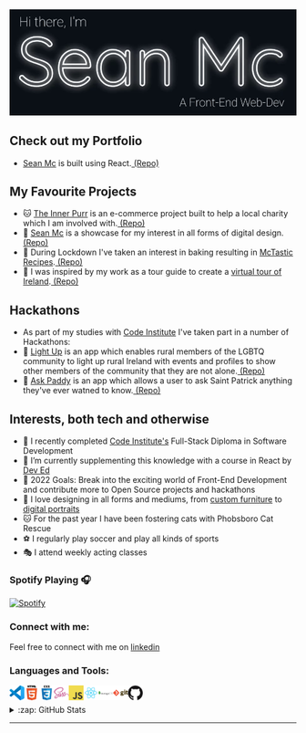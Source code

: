 <img src="https://github.com/Sean-Mc-Mahon/Sean-Mc-Mahon/blob/master/seanmc-webdev.gif" alt="sean mc">

## Check out my Portfolio

- [Sean Mc](https://sean-mc-mahon.github.io/Sean_McMahon-Portfolio/) is built using React.[ (Repo)](https://github.com/Sean-Mc-Mahon/Sean_McMahon-Portfolio)

## My Favourite Projects

- 🐱 [The Inner Purr](https://inner-purr.herokuapp.com/) is an e-commerce project built to help a local charity which I am involved with.[ (Repo)](https://github.com/Sean-Mc-Mahon/inner-purr)
- 🎨 [Sean Mc](https://sean-mc-mahon.github.io/ms2-seanmcmahon-digital-design/) is a showcase for my interest in all forms of digital design.[ (Repo)](https://github.com/Sean-Mc-Mahon/McTasticRecipes)
- 🍰 During Lockdown I've taken an interest in baking resulting in [McTastic Recipes](https://mctastic-recipes.herokuapp.com/).[ (Repo)](https://github.com/Sean-Mc-Mahon/ms2-seanmcmahon-digital-design)
- 🌳 I was inspired by my work as a tour guide to create a [virtual tour of Ireland](https://sean-mc-mahon.github.io/ms1virtualireland/index.html).[ (Repo)](https://github.com/Sean-Mc-Mahon/ms1virtualireland)

## Hackathons

- As part of my studies with [Code Institute](https://codeinstitute.net/) I've taken part in a number of Hackathons:
- 🌈 [Light Up](https://light-up-pride.herokuapp.com/) is an app which enables rural members of the LGBTQ community to light up rural Ireland with events and profiles to show other members of the community that they are not alone.[ (Repo)](https://github.com/timmorrisdev/light-up)
- 🙏 [Ask Paddy](https://sean-mc-mahon.github.io/ask_paddy/) is an app which allows a user to ask Saint Patrick anything they've ever watned to know.[ (Repo)](https://github.com/Sean-Mc-Mahon/ask_paddy)

## Interests, both tech and otherwise

- 🔭 I recently completed [Code Institute's](https://codeinstitute.net/) Full-Stack Diploma in Software Development
- 🌱 I’m currently supplementing this knowledge with a course in React by [Dev Ed](https://developedbyed.com/)
- 🥅 2022 Goals: Break into the exciting world of Front-End Development and contribute more to Open Source projects and hackathons
- 🎨 I love designing in all forms and mediums, from [custom furniture](https://sean-mc-mahon.github.io/ms2-seanmcmahon-digital-design/furniture.html) to [digital portraits](https://sean-mc-mahon.github.io/ms2-seanmcmahon-digital-design/portraits.html)
- 🐱 For the past year I have been fostering cats with Phobsboro Cat Rescue
- ⚽ I regularly play soccer and play all kinds of sports
- 🎭 I attend weekly acting classes

### Spotify Playing 🎧

[![Spotify](https://novatorem-eta-ivory.vercel.app/api/spotify)](https://open.spotify.com/user/mctastic?si=2e145f3e24364149)

### Connect with me:

Feel free to connect with me on [linkedin](https://www.linkedin.com/in/sean-mcmahon-profile/)
<br />

### Languages and Tools:

<img align="left" alt="Visual Studio Code" width="26px" src="https://raw.githubusercontent.com/github/explore/80688e429a7d4ef2fca1e82350fe8e3517d3494d/topics/visual-studio-code/visual-studio-code.png" />
<img align="left" alt="HTML5" width="26px" src="https://raw.githubusercontent.com/github/explore/80688e429a7d4ef2fca1e82350fe8e3517d3494d/topics/html/html.png" />
<img align="left" alt="CSS3" width="26px" src="https://raw.githubusercontent.com/github/explore/80688e429a7d4ef2fca1e82350fe8e3517d3494d/topics/css/css.png" />
<img align="left" alt="Sass" width="26px" src="https://raw.githubusercontent.com/github/explore/80688e429a7d4ef2fca1e82350fe8e3517d3494d/topics/sass/sass.png" />
<img align="left" alt="JavaScript" width="26px" src="https://raw.githubusercontent.com/github/explore/80688e429a7d4ef2fca1e82350fe8e3517d3494d/topics/javascript/javascript.png" />
<img align="left" alt="React" width="26px" src="https://raw.githubusercontent.com/github/explore/80688e429a7d4ef2fca1e82350fe8e3517d3494d/topics/react/react.png" />
<img align="left" alt="MongoDB" width="26px" src="https://raw.githubusercontent.com/github/explore/80688e429a7d4ef2fca1e82350fe8e3517d3494d/topics/mongodb/mongodb.png" />
<img align="left" alt="Git" width="26px" src="https://raw.githubusercontent.com/github/explore/80688e429a7d4ef2fca1e82350fe8e3517d3494d/topics/git/git.png" />
<img align="left" alt="GitHub" width="26px" src="https://raw.githubusercontent.com/github/explore/78df643247d429f6cc873026c0622819ad797942/topics/github/github.png" />

<br />
<br />

<details>
  <summary>:zap: GitHub Stats</summary>

  <img align="left" alt="codeSTACKr's GitHub Stats" src="https://github-readme-stats-beta-beryl.vercel.app/api?username=Sean-Mc-Mahon&show_icons=true&hide_border=true" />

</details>

---

<!-- [website]:
[twitter]:
[youtube]:
[instagram]:  -->

[linkedin]: https://www.linkedin.com/in/sean-mcmahon-profile/

<!-- ## Credits
[CodeStackr](https://www.youtube.com/watch?v=ECuqb5Tv9qI&ab_channel=codeSTACKr)Next Level GitHub Profile README (NEW) | How To Create An Amazing Profile ReadMe With GitHub Actions
[CodeStackr](https://www.youtube.com/watch?v=n6d4KHSKqGk&ab_channel=codeSTACKr)UPDATE: Next Level GitHub Profile README (NEW) | GitHub Actions | Vercel | Spotify -->
